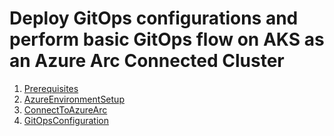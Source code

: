 # Deploy GitOps configurations and perform basic GitOps flow on AKS as an Azure Arc Connected Cluster

1. [Prerequisites](1.Prerequesites.md)
2. [AzureEnvironmentSetup](2.AzureEnvironmentSetup.md)
3. [ConnectToAzureArc](3.ConnectToAzureArc.md)
4. [GitOpsConfiguration](4.GitOpsConfiguration)